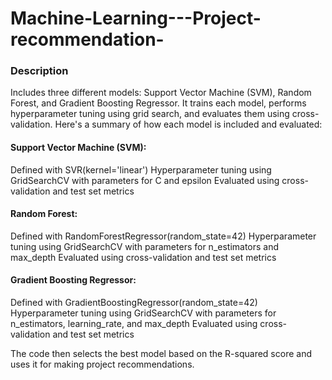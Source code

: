 # Machine-Learning---Project-recommendation-

### Description
Includes three different models: Support Vector Machine (SVM), Random Forest, and Gradient Boosting Regressor. It trains each model, performs hyperparameter tuning using grid search, and evaluates them using cross-validation. Here's a summary of how each model is included and evaluated:

#### Support Vector Machine (SVM):

Defined with SVR(kernel='linear')
Hyperparameter tuning using GridSearchCV with parameters for C and epsilon
Evaluated using cross-validation and test set metrics

#### Random Forest:

Defined with RandomForestRegressor(random_state=42)
Hyperparameter tuning using GridSearchCV with parameters for n_estimators and max_depth
Evaluated using cross-validation and test set metrics

#### Gradient Boosting Regressor:

Defined with GradientBoostingRegressor(random_state=42)
Hyperparameter tuning using GridSearchCV with parameters for n_estimators, learning_rate, and max_depth
Evaluated using cross-validation and test set metrics

The code then selects the best model based on the R-squared score and uses it for making project recommendations.
